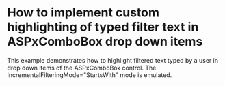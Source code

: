 # How to implement custom highlighting of typed filter text in ASPxComboBox drop down items


<p>This example demonstrates how to highlight filtered text typed by a user in drop down items of the ASPxComboBox control. The IncrementalFilteringMode="StartsWith" mode is emulated.</p><p><br />
</p>

<br/>


